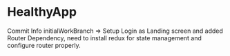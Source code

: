 # HealthyApp

Commit Info
initialWorkBranch => Setup Login as Landing screen and added Router Dependency, need to install redux for state management and configure router properly.
